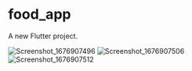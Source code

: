 # food_app

A new Flutter project.

![Screenshot_1676907496](https://user-images.githubusercontent.com/125809425/220138725-825bea8b-4a68-4d0e-89a4-083c1494c775.png)
![Screenshot_1676907506](https://user-images.githubusercontent.com/125809425/220138929-15c1e698-bd46-43be-a0c7-c410e259182b.png)
![Screenshot_1676907512](https://user-images.githubusercontent.com/125809425/220139015-4984629c-f95b-43f6-8737-692d36e5eacc.png)
